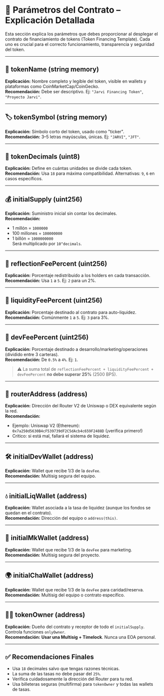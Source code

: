 
# 📘 Parámetros del Contrato – Explicación Detallada

Esta sección explica los parámetros que debes proporcionar al desplegar el contrato de financiamiento de tokens (Token Financing Template). Cada uno es crucial para el correcto funcionamiento, transparencia y seguridad del token.

---

## 🧾 tokenName (string memory)
**Explicación:** Nombre completo y legible del token, visible en wallets y plataformas como CoinMarketCap/CoinGecko.  
**Recomendación:** Debe ser descriptivo. Ej: `"Jarvi Financing Token"`, `"Proyecto Jarvi"`.

---

## 🏷️ tokenSymbol (string memory)
**Explicación:** Símbolo corto del token, usado como "ticker".  
**Recomendación:** 3–5 letras mayúsculas, únicas. Ej: `"JARVI"`, `"JFT"`.

---

## 🔢 tokenDecimals (uint8)
**Explicación:** Define en cuántas unidades se divide cada token.  
**Recomendación:** Usa `18` para máxima compatibilidad. Alternativas: `9`, `6` en casos específicos.

---

## 💰 initialSupply (uint256)
**Explicación:** Suministro inicial sin contar los decimales.  
**Recomendación:**  
- 1 millón = `1000000`  
- 100 millones = `100000000`  
- 1 billón = `1000000000`  
Será multiplicado por `10^decimals`.

---

## 🎁 reflectionFeePercent (uint256)
**Explicación:** Porcentaje redistribuido a los holders en cada transacción.  
**Recomendación:** Usa `1` a `5`. Ej: `2` para un 2%.

---

## 🌊 liquidityFeePercent (uint256)
**Explicación:** Porcentaje destinado al contrato para auto-liquidez.  
**Recomendación:** Comúnmente `1` a `5`. Ej: `3` para 3%.

---

## 🧠 devFeePercent (uint256)
**Explicación:** Porcentaje destinado a desarrollo/marketing/operaciones (dividido entre 3 carteras).  
**Recomendación:** De `0.5%` a `4%`. Ej: `1`.

> ⚠️ La suma total de `reflectionFeePercent + liquidityFeePercent + devFeePercent` **no debe superar 25%** (2500 BPS).

---

## 🔗 routerAddress (address)
**Explicación:** Dirección del Router V2 de Uniswap o DEX equivalente según la red.  
**Recomendación:**  
- Ejemplo: Uniswap V2 (Ethereum): `0x7a250d5630B4cF539739dF2C5dAcb4c659F2488D` (¡verifica primero!)
- Critico: si está mal, fallará el sistema de liquidez.

---

## 🛠 initialDevWallet (address)
**Explicación:** Wallet que recibe 1/3 de la `devFee`.  
**Recomendación:** Multisig segura del equipo.

---

## 💧 initialLiqWallet (address)
**Explicación:** Wallet asociada a la tasa de liquidez (aunque los fondos se quedan en el contrato).  
**Recomendación:** Dirección del equipo o `address(this)`.

---

## 📣 initialMkWallet (address)
**Explicación:** Wallet que recibe 1/3 de la `devFee` para marketing.  
**Recomendación:** Multisig segura del proyecto.

---

## 🌍 initialChaWallet (address)
**Explicación:** Wallet que recibe 1/3 de la `devFee` para caridad/reserva.  
**Recomendación:** Multisig del equipo o contrato específico.

---

## 🧑‍💼 tokenOwner (address)
**Explicación:** Dueño del contrato y receptor de todo el `initialSupply`. Controla funciones `onlyOwner`.  
**Recomendación:** **Usar una Multisig + Timelock**. Nunca una EOA personal.

---

## ✅ Recomendaciones Finales

- Usa `18` decimales salvo que tengas razones técnicas.
- La suma de las tasas no debe pasar del `25%`.
- Verifica cuidadosamente la dirección del Router para tu red.
- Usa billeteras seguras (multifirma) para `tokenOwner` y todas las wallets de tasas.
